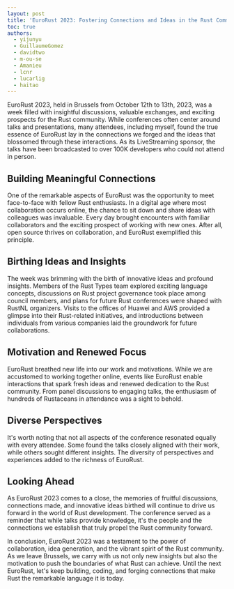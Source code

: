 ```yaml
---
layout: post
title: 'EuroRust 2023: Fostering Connections and Ideas in the Rust Community'
toc: true
authors:
  - yijunyu
  - GuillaumeGomez
  - davidtwo
  - m-ou-se
  - Amanieu
  - lcnr
  - lucarlig
  - haitao
---
```


EuroRust 2023, held in Brussels from October 12th to 13th, 2023, was a week
filled with insightful discussions, valuable exchanges, and exciting prospects
for the Rust community. While conferences often center around talks and
presentations, many attendees, including myself, found the true essence of
EuroRust lay in the connections we forged and the ideas that blossomed through
these interactions. As its LiveStreaming sponsor, the talks have been broadcasted
to over 100K developers who could not attend in person.

## Building Meaningful Connections

One of the remarkable aspects of EuroRust was the opportunity to meet
face-to-face with fellow Rust enthusiasts. In a digital age where most
collaboration occurs online, the chance to sit down and share ideas with
colleagues was invaluable. Every day brought encounters with familiar
collaborators and the exciting prospect of working with new ones. After all,
open source thrives on collaboration, and EuroRust exemplified this principle.

## Birthing Ideas and Insights

The week was brimming with the birth of innovative ideas and profound insights.
Members of the Rust Types team explored exciting language concepts, discussions
on Rust project governance took place among council members, and plans for
future Rust conferences were shaped with RustNL organizers. Visits to the
offices of Huawei and AWS provided a glimpse into their Rust-related
initiatives, and introductions between individuals from various companies laid
the groundwork for future collaborations.

## Motivation and Renewed Focus

EuroRust breathed new life into our work and motivations. While we are
accustomed to working together online, events like EuroRust enable interactions
that spark fresh ideas and renewed dedication to the Rust community. From panel
discussions to engaging talks, the enthusiasm of hundreds of Rustaceans in
attendance was a sight to behold.

## Diverse Perspectives

It's worth noting that not all aspects of the conference resonated equally with
every attendee. Some found the talks closely aligned with their work, while
others sought different insights. The diversity of perspectives and experiences
added to the richness of EuroRust.

## Looking Ahead

As EuroRust 2023 comes to a close, the memories of fruitful discussions,
connections made, and innovative ideas birthed will continue to drive us
forward in the world of Rust development. The conference served as a reminder
that while talks provide knowledge, it's the people and the connections we
establish that truly propel the Rust community forward.

In conclusion, EuroRust 2023 was a testament to the power of collaboration,
idea generation, and the vibrant spirit of the Rust community. As we leave
Brussels, we carry with us not only new insights but also the motivation to
push the boundaries of what Rust can achieve. Until the next EuroRust, let's
keep building, coding, and forging connections that make Rust the remarkable
language it is today.

